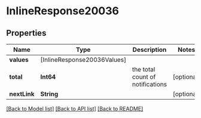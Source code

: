 # InlineResponse20036

## Properties
Name | Type | Description | Notes
------------ | ------------- | ------------- | -------------
**values** | [InlineResponse20036Values] |  | 
**total** | **Int64** | the total count of notifications | [optional] 
**nextLink** | **String** |  | [optional] 

[[Back to Model list]](../README.md#documentation-for-models) [[Back to API list]](../README.md#documentation-for-api-endpoints) [[Back to README]](../README.md)


